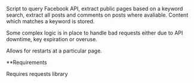 Script to query Facebook API, extract public pages based on a keyword search, extract all posts and comments on posts where avaliable. Content which matches a keyword is stored.

Some complex logic is in place to handle bad requests either due to API downtime, key expiration or overuse.

Allows for restarts at a particular page.

**Requirements

Requires requests library
